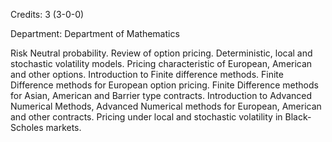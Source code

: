 Credits: 3 (3-0-0)

Department: Department of Mathematics

Risk Neutral probability. Review of option pricing. Deterministic, local and stochastic volatility models. Pricing characteristic of European, American and other options. Introduction to Finite difference methods. Finite Difference methods for European option pricing. Finite Difference methods for Asian, American and Barrier type contracts. Introduction to Advanced Numerical Methods, Advanced Numerical methods for European, American and other contracts. Pricing under local and stochastic volatility in Black-Scholes markets.